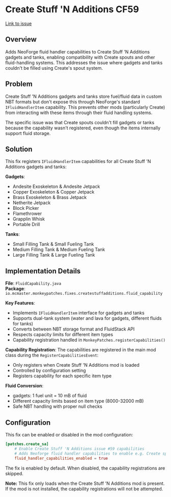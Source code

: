 # Create Stuff 'N Additions CF59

[Link to issue](https://legacy.curseforge.com/minecraft/mc-mods/create-stuff-additions/issues/59)<br>

## Overview

Adds NeoForge fluid handler capabilities to Create Stuff 'N Additions gadgets and tanks, enabling compatibility with Create spouts and other fluid-handling systems. This addresses the issue where gadgets and tanks couldn't be filled using Create's spout system.

## Problem

Create Stuff 'N Additions gadgets and tanks store fuel/fluid data in custom NBT formats but don't expose this through NeoForge's standard `IFluidHandlerItem` capability. This prevents other mods (particularly Create) from interacting with these items through their fluid handling systems.

The specific issue was that Create spouts couldn't fill gadgets or tanks because the capability wasn't registered, even though the items internally support fluid storage.

## Solution

This fix registers `IFluidHandlerItem` capabilities for all Create Stuff 'N Additions gadgets and tanks:

**Gadgets**:
- Andesite Exoskeleton & Andesite Jetpack
- Copper Exoskeleton & Copper Jetpack
- Brass Exoskeleton & Brass Jetpack
- Netherite Jetpack
- Block Picker
- Flamethrower
- Grapplin Whisk
- Portable Drill

**Tanks**:
- Small Filling Tank & Small Fueling Tank
- Medium Filling Tank & Medium Fueling Tank
- Large Filling Tank & Large Fueling Tank

## Implementation Details

**File**: `FluidCapability.java`  
**Package**: `io.mcmaster.monkeypatches.fixes.createstuffadditions.fluid_capability`

**Key Features**:
- Implements `IFluidHandlerItem` interface for gadgets and tanks
- Supports dual-tank system (water and lava for gadgets, different fluids for tanks)
- Converts between NBT storage format and FluidStack API
- Respects capacity limits for different item types
- Capability registration handled in `MonkeyPatches.registerCapabilities()`

**Capability Registration**:
The capabilities are registered in the main mod class during the `RegisterCapabilitiesEvent`:
- Only registers when Create Stuff 'N Additions mod is loaded
- Controlled by configuration setting
- Registers capability for each specific item type

**Fluid Conversion**:
- gadgets: 1 fuel unit = 10 mB of fluid
- Different capacity limits based on item type (8000-32000 mB)
- Safe NBT handling with proper null checks

## Configuration

This fix can be enabled or disabled in the mod configuration:

```toml
[patches.create_sa]
    # Enable Create Stuff 'N Additions issue #59 capabilities
    # Adds Neoforge fluid handler capabilities to enable e.g. Create spout filling
    fluid_handler_capabilities_enabled = true
```

The fix is enabled by default. When disabled, the capability registrations are skipped.

**Note:** This fix only loads when the Create Stuff 'N Additions mod is present. If the mod is not installed, the capability registrations will not be attempted.